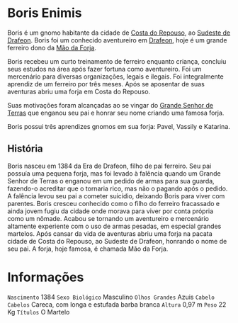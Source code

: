 <!-- TITLE: Boris Enimis -->
<!-- SUBTITLE: Visão geral sobre Boris Enimis -->

# Boris Enimis
Boris é um gnomo habitante da cidade de [Costa do Repouso](http://localhost/lugares/plano-material/drafeon/sudeste-de-drafeon/costa-do-repouso#costa-do-repouso), ao [Sudeste de Drafeon](http://localhost/lugares/plano-material/drafeon/sudeste-de-drafeon#sudeste-de-drafeon). Boris foi um conhecido aventureiro em [Drafeon](http://localhost/lugares/plano-material/drafeon#drafeon), hoje é um grande ferreiro dono da [Mão da Forja](http://localhost/lugares/plano-material/drafeon/sudeste-de-drafeon/costa-do-repouso/mao-da-forja#mao-da-forja). 

Boris recebeu um curto treinamento de ferreiro enquanto criança, concluiu seus estudos na área após fazer fortuna como aventureiro. Foi um mercenário para diversas organizações, legais e ilegais. Foi integralmente aprendiz de um ferreiro por três meses. Após se aposentar de suas aventuras abriu uma forja em Costa do Repouso.

Suas motivações foram alcançadas ao se vingar do [Grande Senhor de Terras](http://localhost/rankings-e-titulos/grande-senhor-de-terras#grande-senhor-de-terras) que enganou seu pai e honrar seu nome criando uma famosa forja.

Boris possui três aprendizes gnomos em sua forja: Pavel, Vassily e Katarina.

## História
Boris nasceu em 1384 da Era de Drafeon, filho de pai ferreiro. Seu pai possuía uma pequena forja, mas foi levado à falência quando um Grande Senhor de Terras o enganou em um pedido de armas para sua guarda, fazendo-o acreditar que o tornaria rico, mas não o pagando após o pedido.
A falência levou seu pai a cometer suicídio, deixando Boris para viver com parentes. Boris cresceu conhecido como o filho do ferreiro fracassado e ainda jovem fugiu da cidade onde morava para viver por conta própria como um nômade. Acabou se tornando um aventureiro e mercenário altamente experiente com o uso de armas pesadas, em especial grandes martelos. Após cansar da vida de aventuras abriu uma forja na pacata cidade de Costa do Repouso, ao Sudeste de Drafeon, honrando o nome de seu pai. A forja, hoje famosa, é chamada Mão da Forja.

# Informações
`Nascimento` 1384 
`Sexo Biológico` Masculino
`Olhos Grandes` Azuis
`Cabelo Cabelos` Careca, com longa e estufada barba branca
`Altura` 0,97 m
`Peso` 22  Kg
`Títulos` O Martelo

